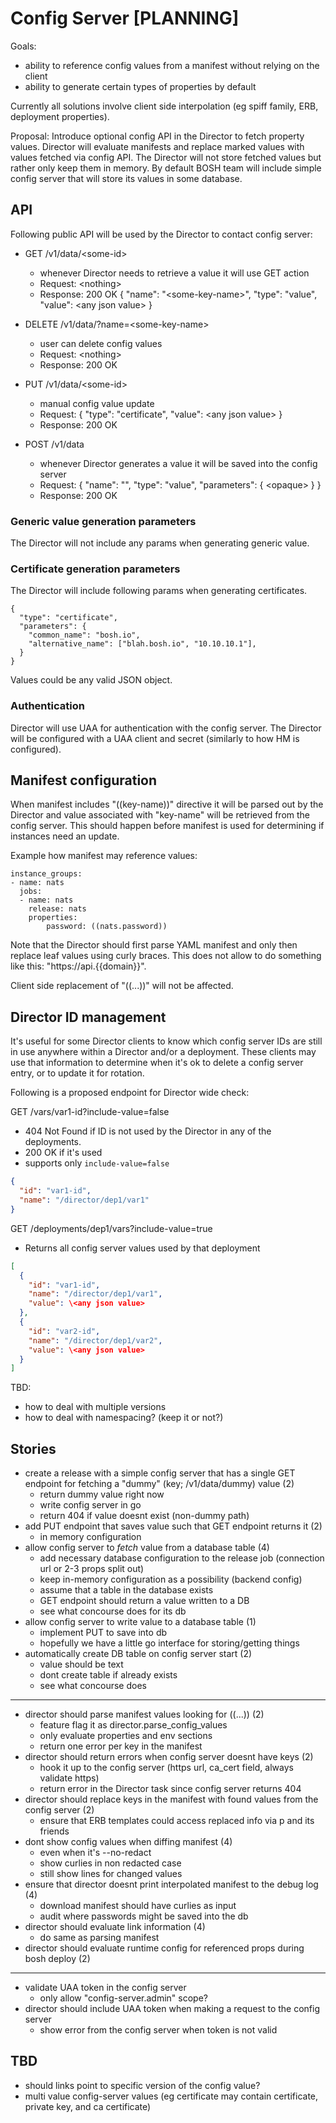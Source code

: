 # Config Server [PLANNING]

Goals:

- ability to reference config values from a manifest without relying on the client
- ability to generate certain types of properties by default

Currently all solutions involve client side interpolation (eg spiff family, ERB, deployment properties).

Proposal: Introduce optional config API in the Director to fetch property values. Director will evaluate manifests and replace marked values with values fetched via config API. The Director will not store fetched values but rather only keep them in memory. By default BOSH team will include simple config server that will store its values in some database.

## API

Following public API will be used by the Director to contact config server:

- GET /v1/data/\<some-id>
  - whenever Director needs to retrieve a value it will use GET action
  - Request: \<nothing>
  - Response: 200 OK { "name": "\<some-key-name>", "type": "value", "value": \<any json value> }

- DELETE /v1/data/?name=\<some-key-name>
  - user can delete config values
  - Request: \<nothing>
  - Response: 200 OK

- PUT /v1/data/\<some-id>
  - manual config value update
  - Request: { "type": "certificate", "value": \<any json value> }
  - Response: 200 OK

- POST /v1/data
  - whenever Director generates a value it will be saved into the config server
  - Request: {
      "name": "<some-key-name>",
      "type": "value",
      "parameters": { \<opaque> }
    }
  - Response: 200 OK

### Generic value generation parameters

The Director will not include any params when generating generic value.

### Certificate generation parameters

The Director will include following params when generating certificates.

```
{
  "type": "certificate",
  "parameters": {
    "common_name": "bosh.io",
    "alternative_name": ["blah.bosh.io", "10.10.10.1"],
  }
}
```

Values could be any valid JSON object.

### Authentication

Director will use UAA for authentication with the config server. The Director will be configured with a UAA client and secret (similarly to how HM is configured).

## Manifest configuration

When manifest includes "((key-name))" directive it will be parsed out by the Director and value associated with "key-name" will be retrieved from the config server. This should happen before manifest is used for determining if instances need an update.

Example how manifest may reference values:

```
instance_groups:
- name: nats
  jobs:
  - name: nats
    release: nats
    properties:
    	password: ((nats.password))
```

Note that the Director should first parse YAML manifest and only then replace leaf values using curly braces. This does not allow to do something like this: "https://api.{{domain}}".

Client side replacement of "((...))" will not be affected.

## Director ID management

It's useful for some Director clients to know which config server IDs are still in use anywhere within a Director and/or a deployment. These clients may use that information to determine when it's ok to delete a config server entry, or to update it for rotation.

Following is a proposed endpoint for Director wide check:

GET /vars/var1-id?include-value=false

- 404 Not Found if ID is not used by the Director in any of the deployments.
- 200 OK if it's used
- supports only `include-value=false`

```json
{
  "id": "var1-id",
  "name": "/director/dep1/var1"
}
```

GET /deployments/dep1/vars?include-value=true

- Returns all config server values used by that deployment

```json
[
  {
    "id": "var1-id",
    "name": "/director/dep1/var1",
    "value": \<any json value>
  },
  {
    "id": "var2-id",
    "name": "/director/dep1/var2",
    "value": \<any json value>
  }
]
```

TBD:
- how to deal with multiple versions
- how to deal with namespacing? (keep it or not?)

## Stories

- create a release with a simple config server that has a single GET endpoint for fetching a "dummy" (key; /v1/data/dummy) value (2)
  - return dummy value right now
  - write config server in go
  - return 404 if value doesnt exist (non-dummy path)
- add PUT endpoint that saves value such that GET endpoint returns it (2)
  - in memory configuration
- allow config server to *fetch* value from a database table (4)
  - add necessary database configuration to the release job (connection url or 2-3 props split out)
  - keep in-memory configuration as a possibility (backend config)
  - assume that a table in the database exists
  - GET endpoint should return a value written to a DB
  - see what concourse does for its db
- allow config server to write value to a database table (1)
  - implement PUT to save into db
  - hopefully we have a little go interface for storing/getting things
- automatically create DB table on config server start (2)
  - value should be text
  - dont create table if already exists
  - see what concourse does

---

- director should parse manifest values looking for ((...)) (2)
  - feature flag it as director.parse_config_values
  - only evaluate properties and env sections
  - return one error per key in the manifest
- director should return errors when config server doesnt have keys (2)
  - hook it up to the config server (https url, ca_cert field, always validate https)
  - return error in the Director task since config server returns 404
- director should replace keys in the manifest with found values from the config server (2)
  - ensure that ERB templates could access replaced info via p and its friends
- dont show config values when diffing manifest (4)
  - even when it's --no-redact
  - show curlies in non redacted case
  - still show lines for changed values
- ensure that director doesnt print interpolated manifest to the debug log (4)
  - download manifest should have curlies as input
  - audit where passwords might be saved into the db
- director should evaluate link information (4)
  - do same as parsing manifest
- director should evaluate runtime config for referenced props during bosh deploy (2)

---

- validate UAA token in the config server
  - only allow "config-server.admin" scope?
- director should include UAA token when making a request to the config server
  - show error from the config server when token is not valid

## TBD

- should links point to specific version of the config value?
- multi value config-server values (eg certificate may contain certificate, private key, and ca certificate)
